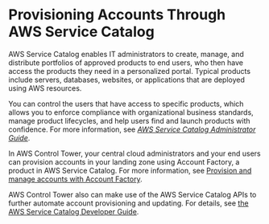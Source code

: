 # Provisioning Accounts Through AWS Service Catalog<a name="service-catalog"></a>

AWS Service Catalog enables IT administrators to create, manage, and distribute portfolios of approved products to end users, who then have access the products they need in a personalized portal\. Typical products include servers, databases, websites, or applications that are deployed using AWS resources\.

You can control the users that have access to specific products, which allows you to enforce compliance with organizational business standards, manage product lifecycles, and help users find and launch products with confidence\. For more information, see *[AWS Service Catalog Administrator Guide](https://docs.aws.amazon.com/servicecatalog/latest/adminguide/)*\.

In AWS Control Tower, your central cloud administrators and your end users can provision accounts in your landing zone using Account Factory, a product in AWS Service Catalog\. For more information, see [Provision and manage accounts with Account Factory](account-factory.md)\.

AWS Control Tower also can make use of the AWS Service Catalog APIs to further automate account provisioning and updating\. For details, see [the AWS Service Catalog Developer Guide](https://docs.aws.amazon.com/servicecatalog/latest/dg/what-is-service-catalog.html)\.